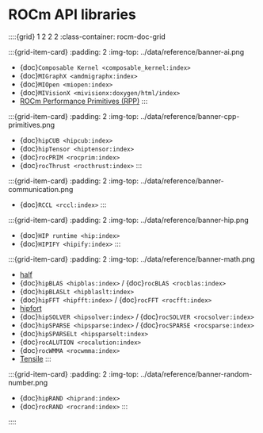 <head>
  <meta charset="UTF-8">
  <meta name="description" content="ROCm API libraries & tools">
  <meta name="keywords" content="ROCm, API, libraries, tools, artificial intelligence, development,
  Communications, C++ primitives, Fast Fourier transforms, FFTs, random number generators, linear
  algebra, AMD">
</head>

# ROCm API libraries

::::{grid} 1 2 2 2
:class-container: rocm-doc-grid

:::{grid-item-card}
:padding: 2
:img-top: ../data/reference/banner-ai.png

* {doc}`Composable Kernel <composable_kernel:index>`
* {doc}`MIGraphX <amdmigraphx:index>`
* {doc}`MIOpen <miopen:index>`
* {doc}`MIVisionX <mivisionx:doxygen/html/index>`
* [ROCm Performance Primitives (RPP)](https://rocm.docs.amd.com/projects/rpp/en/latest/)
:::

:::{grid-item-card}
:padding: 2
:img-top: ../data/reference/banner-cpp-primitives.png

* {doc}`hipCUB <hipcub:index>`
* {doc}`hipTensor <hiptensor:index>`
* {doc}`rocPRIM <rocprim:index>`
* {doc}`rocThrust <rocthrust:index>`
:::

:::{grid-item-card}
:padding: 2
:img-top: ../data/reference/banner-communication.png

* {doc}`RCCL <rccl:index>`
:::

:::{grid-item-card}
:padding: 2
:img-top: ../data/reference/banner-hip.png

* {doc}`HIP runtime <hip:index>`
* {doc}`HIPIFY <hipify:index>`
:::

:::{grid-item-card}
:padding: 2
:img-top: ../data/reference/banner-math.png

* [half](https://github.com/ROCm/half)
* {doc}`hipBLAS <hipblas:index>` / {doc}`rocBLAS <rocblas:index>`
* {doc}`hipBLASLt <hipblaslt:index>`
* {doc}`hipFFT <hipfft:index>` / {doc}`rocFFT <rocfft:index>`
* [hipfort](https://rocm.docs.amd.com/projects/hipfort/en/latest/)
* {doc}`hipSOLVER <hipsolver:index>` / {doc}`rocSOLVER <rocsolver:index>`
* {doc}`hipSPARSE <hipsparse:index>` / {doc}`rocSPARSE <rocsparse:index>`
* {doc}`hipSPARSELt <hipsparselt:index>`
* {doc}`rocALUTION <rocalution:index>`
* {doc}`rocWMMA <rocwmma:index>`
* [Tensile](https://github.com/ROCm/Tensile)
:::

:::{grid-item-card}
:padding: 2
:img-top: ../data/reference/banner-random-number.png

* {doc}`hipRAND <hiprand:index>`
* {doc}`rocRAND <rocrand:index>`
:::

::::

